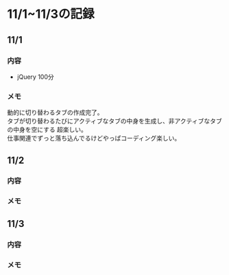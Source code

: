# 11/1~11/3の記録

## 11/1
### 内容
- jQuery 100分

### メモ
動的に切り替わるタブの作成完了。  
タブが切り替わるたびにアクティブなタブの中身を生成し、非アクティブなタブの中身を空にする
超楽しい。  
仕事関連でずっと落ち込んでるけどやっぱコーディング楽しい。

## 11/2
### 内容

### メモ

## 11/3
### 内容

### メモ

